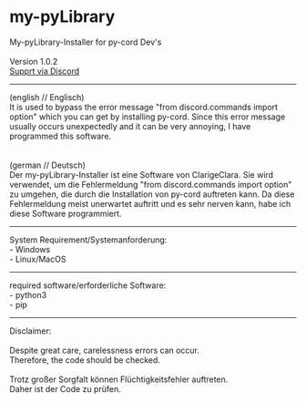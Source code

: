 <h1>my-pyLibrary</h1>

My-pyLibrary-Installer for py-cord Dev's
<br><br>Version 1.0.2
<br><a href="https://discord.gg/CChYARkpdZ">Supprt via Discord</a>
<br><hr>
(english // Englisch)<br>
It is used to bypass the error message "from discord.commands import option" which you can get by installing py-cord.
Since this error message usually occurs unexpectedly and it can be very annoying, I have programmed this software.
<br><br><br>
(german // Deutsch)<br>
Der my-pyLibrary-Installer ist eine Software von ClarigeClara.
Sie wird verwendet, um die Fehlermeldung "from discord.commands import option" zu umgehen, die durch die Installation von py-cord auftreten kann.
Da diese Fehlermeldung meist unerwartet auftritt und es sehr nerven kann, habe ich diese Software programmiert.

<hr>
System Requirement/Systemanforderung:
<br>- Windows
<br>- Linux/MacOS
<br><hr>
required software/erforderliche Software:
<br>- python3
<br>- pip
<br>
<hr>
Disclaimer:<br>
<br>Despite great care, carelessness errors can occur.
<br>Therefore, the code should be checked.
<br>
<br>Trotz großer Sorgfalt können Flüchtigkeitsfehler auftreten.
<br>Daher ist der Code zu prüfen.
